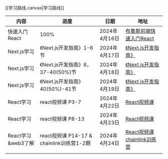 
[[学习路线.canvas|学习路线]]

| 内容             | 进度                                 | 日期         | 地址                                                                                                                                                                                      |
| -------------- | ---------------------------------- | ---------- | --------------------------------------------------------------------------------------------------------------------------------------------------------------------------------------- |
| 快速入门React      | 100%                               | 2024年4月16日 | [布鲁斯前端快速入门React](https://www.bilibili.com/video/BV1764y1z7pb/?spm_id_from=333.1007.top_right_bar_window_custom_collection.content.click&vd_source=5e407ab2fed16d22ec92fa8db030ffef)     |
| Next.js学习      | 《Next.js开发指南》1-6节                  | 2024年4月17日 | [《Next.js开发指南》](https://juejin.cn/book/7307859898316881957/section/7308914343129645065)                                                                                                 |
| Next.js学习      | 《Next.js开发指南》8，37-40(50%)节         | 2024年4月18日 | [《Next.js开发指南》](https://juejin.cn/book/7307859898316881957/section/7309114647013228570#heading-3)                                                                                       |
| Next.js学习      | 《Next.js开发指南》40(50%)-41节           | 2024年4月19日 | [《Next.js开发指南》](https://juejin.cn/book/7307859898316881957/section/7309114647013228570#heading-3)                                                                                       |
| React学习        | react视频课 P3-7                      | 2024年4月22日 | [React视频课](https://www.bilibili.com/video/BV1Mu411p7cV?p=8&spm_id_from=pageDriver&vd_source=5e407ab2fed16d22ec92fa8db030ffef)                                                           |
| React学习        | react视频课 P8-13                     | 2024年4月23日 | [React视频课](https://www.bilibili.com/video/BV1Mu411p7cV?p=8&spm_id_from=pageDriver&vd_source=5e407ab2fed16d22ec92fa8db030ffef)                                                           |
| React学习&web3了解 | react视频课 P14-17 & chainlink训练营1-2期 | 2024年4月24日 | [React视频课](https://www.bilibili.com/video/BV1Mu411p7cV/?p=17&spm_id_from=333.999.top_right_bar_window_history.content.click&vd_source=5e407ab2fed16d22ec92fa8db030ffef)[chainlink训练营]() |
|                |                                    |            |                                                                                                                                                                                         |
